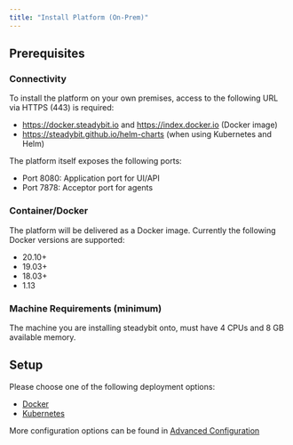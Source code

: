 ```yaml
---
title: "Install Platform (On-Prem)"
---
```


## Prerequisites

### Connectivity

To install the platform on your own premises, access to the following URL via HTTPS (443) is required:

* https://docker.steadybit.io and https://index.docker.io (Docker image)
* https://steadybit.github.io/helm-charts (when using Kubernetes and Helm)

The platform itself exposes the following ports:

* Port 8080: Application port for UI/API
* Port 7878: Acceptor port for agents

### Container/Docker

The platform will be delivered as a Docker image. Currently the following Docker versions are supported:

* 20.10+
* 19.03+
* 18.03+
* 1.13

### Machine Requirements (minimum)

The machine you are installing steadybit onto, must have 4 CPUs and 8 GB available memory.

## Setup

Please choose one of the following deployment options:

* [Docker](40-install-platform/10-docker)
* [Kubernetes](40-install-platform/20-k8s)

More configuration options can be found in [Advanced Configuration](40-install-platform/30-advanced-configuration)
